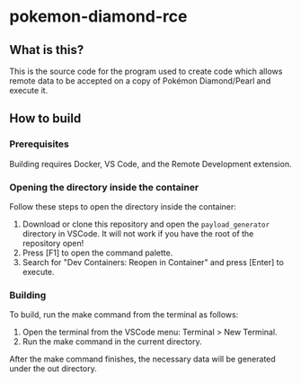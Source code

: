 # pokemon-diamond-rce
## What is this?
This is the source code for the program used to create code which allows remote data to be accepted on
a copy of Pokémon Diamond/Pearl and execute it.

## How to build
### Prerequisites
Building requires Docker, VS Code, and the Remote Development extension.
### Opening the directory inside the container
Follow these steps to open the directory inside the container:
1. Download or clone this repository and open the `payload_generator` directory in VSCode.
   It will not work if you have the root of the repository open!
2. Press [F1] to open the command palette.
3. Search for "Dev Containers: Reopen in Container" and press [Enter] to execute.
### Building
To build, run the make command from the terminal as follows:

1. Open the terminal from the VSCode menu: Terminal > New Terminal.
2. Run the make command in the current directory.

After the make command finishes, the necessary data will be generated under the out directory.